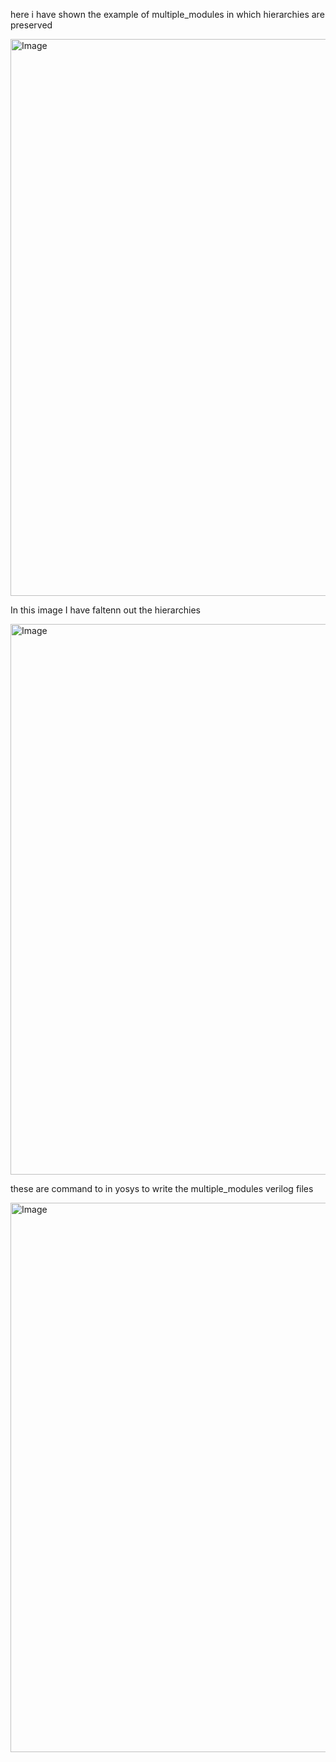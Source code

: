 here i have shown the example of multiple_modules in which hierarchies are preserved



<img width="932" height="891" alt="Image" src="https://github.com/user-attachments/assets/f4cd3966-3b5c-4686-9fb2-5e8ef115e85b" />









In  this image I have faltenn out the hierarchies 



<img width="939" height="881" alt="Image" src="https://github.com/user-attachments/assets/53b9f85a-f456-4b79-809e-1a5864168616" />



these are command to in yosys to write the multiple_modules verilog files



<img width="937" height="879" alt="Image" src="https://github.com/user-attachments/assets/8148a99f-3040-465b-a511-68c6854ee500" />




